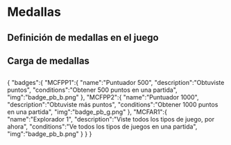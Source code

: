 # Medallas

## Definición de medallas en el juego

## Carga de medallas


## 

{
  "badges":{
    "MCFPP1":{
      "name":"Puntuador 500",
      "description":"Obtuviste puntos",
      "conditions":"Obtener 500 puntos en una partida",
      "img":"badge_pb_b.png"
    },
    "MCFPP2":{
      "name":"Puntuador 1000",
      "description":"Obtuviste más puntos",
      "conditions":"Obtener 1000 puntos en una partida",
      "img":"badge_pb_g.png"
    },
    "MCFAR1":{
      "name":"Explorador 1",
      "description":"Viste todos los tipos de juego, por ahora",
      "conditions":"Ve todos los tipos de juegos en una partida",
      "img":"badge_pb_b.png"
    }
  }
}
